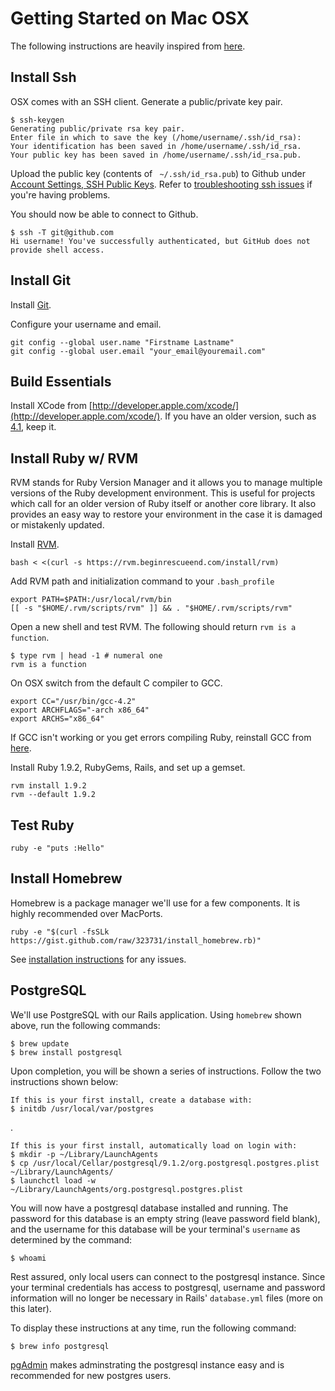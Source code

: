 Getting Started on Mac OSX
==========================

The following instructions are heavily inspired from [here](http://help.github.com/mac-set-up-git/).

Install Ssh
-----------

OSX comes with an SSH client. Generate a public/private key pair.

    $ ssh-keygen
    Generating public/private rsa key pair.
    Enter file in which to save the key (/home/username/.ssh/id_rsa):
    Your identification has been saved in /home/username/.ssh/id_rsa.
    Your public key has been saved in /home/username/.ssh/id_rsa.pub.

Upload the public key (contents of ` ~/.ssh/id_rsa.pub`) to Github under [Account Settings, SSH Public Keys](https://github.com/account). Refer to [troubleshooting ssh issues](http://help.github.com/troubleshooting-ssh/) if you're having problems.

You should now be able to connect to Github.

    $ ssh -T git@github.com
    Hi username! You've successfully authenticated, but GitHub does not provide shell access.

Install Git
-----------

Install [Git](http://git-scm.com/download).

Configure your username and email.

    git config --global user.name "Firstname Lastname"
    git config --global user.email "your_email@youremail.com"

Build Essentials
----------------

Install XCode from [http://developer.apple.com/xcode/](http://developer.apple.com/xcode/). If you have an older version, such as [4.1](https://developer.apple.com/downloads/download.action?path=Developer_Tools/xcode_4.1_for_lion/xcode_4.1_for_lion.dmg), keep it.

Install Ruby w/ RVM
-------------------

RVM stands for Ruby Version Manager and it allows you to manage multiple versions of the Ruby development environment. This is useful for projects which call for an older version of Ruby itself or another core library. It also provides an easy way to restore your environment in the case it is damaged or mistakenly updated.

Install [RVM](http://rvm.beginrescueend.com/).

    bash < <(curl -s https://rvm.beginrescueend.com/install/rvm)

Add RVM path and initialization command to your `.bash_profile`

    export PATH=$PATH:/usr/local/rvm/bin
    [[ -s "$HOME/.rvm/scripts/rvm" ]] && . "$HOME/.rvm/scripts/rvm"

Open a new shell and test RVM. The following should return `rvm is a function`.

    $ type rvm | head -1 # numeral one
    rvm is a function

On OSX switch from the default C compiler to GCC.

    export CC="/usr/bin/gcc-4.2" 
    export ARCHFLAGS="-arch x86_64"
    export ARCHS="x86_64"

If GCC isn't working or you get errors compiling Ruby, reinstall GCC from [here](https://github.com/kennethreitz/osx-gcc-installer).
	
Install Ruby 1.9.2, RubyGems, Rails, and set up a gemset.

    rvm install 1.9.2
    rvm --default 1.9.2

Test Ruby
---------

    ruby -e "puts :Hello"

Install Homebrew
----------------

Homebrew is a package manager we'll use for a few components. It is highly recommended over MacPorts.

    ruby -e "$(curl -fsSLk https://gist.github.com/raw/323731/install_homebrew.rb)"

See [installation instructions](https://github.com/mxcl/homebrew/wiki/installation) for any issues.

PostgreSQL
----------

We'll use PostgreSQL with our Rails application. Using `homebrew` shown above, run the following commands:

    $ brew update
    $ brew install postgresql

Upon completion, you will be shown a series of instructions. Follow the two instructions shown below:

    If this is your first install, create a database with:
    $ initdb /usr/local/var/postgres

.

    If this is your first install, automatically load on login with:
    $ mkdir -p ~/Library/LaunchAgents
    $ cp /usr/local/Cellar/postgresql/9.1.2/org.postgresql.postgres.plist ~/Library/LaunchAgents/
    $ launchctl load -w ~/Library/LaunchAgents/org.postgresql.postgres.plist

You will now have a postgresql database installed and running. The password for this database is an empty string (leave password field blank), and the username for this database will be your terminal's `username` as determined by the command:

    $ whoami

Rest assured, only local users can connect to the postgresql instance. Since your terminal credentials has access to postgresql, username and password information will no longer be necessary in Rails' `database.yml` files (more on this later).

To display these instructions at any time, run the following command:

    $ brew info postgresql

[pgAdmin](http://www.pgadmin.org/download/macosx.php) makes adminstrating the postgresql instance easy and is recommended for new postgres users.
